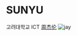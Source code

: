 # SUNYU
고려대학교 ICT
[周杰伦](https://www.youtube.com/watch?v=bu7nU9Mhpyo)
![jay](https://www.google.co.kr/imgres?imgurl=https://img1.doubanio.com/img/musician/large/22817.jpg&imgrefurl=https://music.douban.com/musician/104916/&h=767&w=538&tbnid=kZTsTDLTtQL7CM:&tbnh=186&tbnw=130&usg=__Gn6C3-A1PA_nITD1Fxzv6EpSkbM%3D&vet=10ahUKEwj_0dOMi-bXAhWLvrwKHacDAmwQ_B0IhAEwCg..i&docid=RHLiTnAGPl_pZM&itg=1&sa=X&ved=0ahUKEwj_0dOMi-bXAhWLvrwKHacDAmwQ_B0IhAEwCg)
